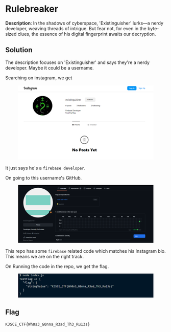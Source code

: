 # Rulebreaker 

**Description**: In the shadows of cyberspace, 'Existinguisher' lurks—a nerdy developer, weaving threads of intrigue. But fear not, for even in the byte-sized clues, the essence of his digital fingerprint awaits our decryption.

## Solution

The description focuses on 'Existinguisher' and says they're a nerdy developer. Maybe it could be a username.

Searching on instagram, we get

<figure><img src="./imgs/instagram.png"></figure>

It just says he's a `firebase developer`.

On going to this username's GitHub.

<figure><img src="./imgs/github.png"></figure>

This repo has some `firebase` related code which matches his Instagram bio. This means we are on the right track.

On Running the code in the repo, we get the flag.

<figure><img src="./imgs/flag.png"></figure>

## Flag
```
KJSCE_CTF{Wh0s3_G0nna_R3ad_Th3_Ru13s}
```